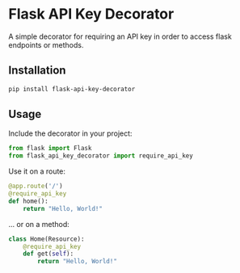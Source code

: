 # Flask API Key Decorator

A simple decorator for requiring an API key in order to access flask endpoints or methods.

## Installation

```bash
pip install flask-api-key-decorator
```

## Usage

Include the decorator in your project:

```python
from flask import Flask
from flask_api_key_decorator import require_api_key
```

Use it on a route:

```python
@app.route('/')
@require_api_key
def home():
    return "Hello, World!"

```

... or on a method:

```python
class Home(Resource):
    @require_api_key
    def get(self):
        return "Hello, World!"
```
